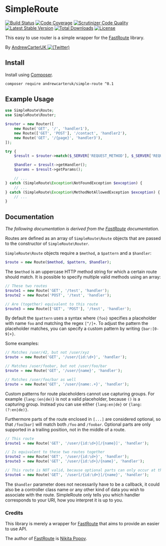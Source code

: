 # SimpleRoute

[![Build Status](https://travis-ci.org/AndrewCarterUK/SimpleRoute.svg?branch=master)](https://travis-ci.org/AndrewCarterUK/SimpleRoute)
[![Code Coverage](https://scrutinizer-ci.com/g/AndrewCarterUK/SimpleRoute/badges/coverage.png?b=master)](https://scrutinizer-ci.com/g/AndrewCarterUK/SimpleRoute/?branch=master)
[![Scrutinizer Code Quality](https://scrutinizer-ci.com/g/AndrewCarterUK/SimpleRoute/badges/quality-score.png?b=master)](https://scrutinizer-ci.com/g/AndrewCarterUK/SimpleRoute/?branch=master)
[![Latest Stable Version](https://poser.pugx.org/andrewcarteruk/simple-route/v/stable)](https://packagist.org/packages/andrewcarteruk/simple-route)
[![Total Downloads](https://poser.pugx.org/andrewcarteruk/simple-route/downloads)](https://packagist.org/packages/andrewcarteruk/simple-route)
[![License](https://poser.pugx.org/andrewcarteruk/simple-route/license)](https://packagist.org/packages/andrewcarteruk/simple-route)

This easy to use router is a simple wrapper for the [FastRoute](https://github.com/nikic/FastRoute) library.

By [AndrewCarterUK ![(Twitter)](http://i.imgur.com/wWzX9uB.png)](https://twitter.com/AndrewCarterUK)

## Install

Install using [Composer](https://getcomposer.org).

```bash
composer require andrewcarteruk/simple-route ^0.1
```

## Example Usage

```php
use SimpleRoute\Route;
use SimpleRoute\Router;

$router = new Router([
    new Route('GET', '/', 'handler1'),
    new Route(['GET', 'POST'], '/contact', 'handler2'),
    new Route('GET', '/{page}', 'handler3'),
]);

try {
    $result = $router->match($_SERVER['REQUEST_METHOD'], $_SERVER['REQUEST_URI']);

    $handler = $result->getHandler();
    $params = $result->getParams();

    // ...
} catch (SimpleRoute\Exception\NotFoundException $exception) {
    // ...
} catch (SimpleRoute\Exception\MethodNotAllowedException $exception) {
    // ...
}
```

## Documentation

_The following documentation is derived from the [FastRoute](https://github.com/nikic/FastRoute#defining-routes)
documentation._

Routes are defined as an array of `SimpleRoute\Route` objects that are passed to
the constructor of `SimpleRoute\Router`.

`SimpleRoute\Route` objects require a `$method`, a `$pattern` and a `$handler`:

```php
$route = new Route($method, $pattern, $handler);
```

The `$method` is an uppercase HTTP method string for which a certain route
should match. It is possible to specify multiple valid methods using an array:

```php
// These two routes
$route1 = new Route('GET', '/test', 'handler');
$route2 = new Route('POST', '/test', 'handler');

// Are (together) equivalent to this route
$route3 = new Route(['GET', 'POST'], '/test', 'handler');
```

By default the `$pattern` uses a syntax where `{foo}` specifies a placeholder
with name `foo` and matching the regex `[^/]+`. To adjust the pattern the
placeholder matches, you can specify a custom pattern by writing `{bar:[0-9]+}`.

Some examples:

```php
// Matches /user/42, but not /user/xyz
$route = new Route('GET', '/user/{id:\d+}', 'handler');

// Matches /user/foobar, but not /user/foo/bar
$route = new Route('GET', '/user/{name}', 'handler');

// Matches /user/foo/bar as well
$route = new Route('GET', '/user/{name:.+}', 'handler');
```

Custom patterns for route placeholders cannot use capturing groups. For example
`{lang:(en|de)}` is not a valid placeholder, because `()` is a capturing group.
Instead you can use either `{lang:en|de}` or `{lang:(?:en|de)}`.

Furthermore parts of the route enclosed in `[...]` are considered optional, so
that `/foo[bar]` will match both `/foo` and `/foobar`. Optional parts are only
supported in a trailing position, not in the middle of a route.

```php
// This route
$route1 = new Route('GET', '/user/{id:\d+}[/{name}]', 'handler');

// Is equivalent to these two routes together
$route2 = new Route('GET', '/user/{id:\d+}', 'handler');
$route3 = new Route('GET', '/user/{id:\d+}/{name}', 'handler');

// This route is NOT valid, because optional parts can only occur at the end
$route4 = new Route('GET', '/user[/{id:\d+}]/{name}', 'handler');
```

The `$handler` parameter does not necessarily have to be a callback, it could
also be a controller class name or any other kind of data you wish to associate
with the route. SimpleRoute only tells you which handler corresponds to your
URI, how you interpret it is up to you.

### Credits

This library is merely a wrapper for [FastRoute](https://github.com/nikic/FastRoute)
that aims to provide an easier to use API.

The author of [FastRoute](https://github.com/nikic/FastRoute) is [Nikita Popov](http://nikic.github.io/).
